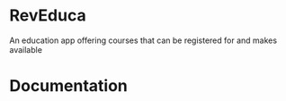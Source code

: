 # RevEduca

An education app offering courses that can be registered for and makes available

# Documentation
